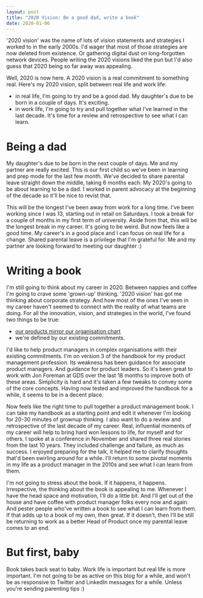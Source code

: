 ```yaml
---
layout: post
title: "2020 Vision: Be a good dad, write a book"
date: 2020-01-06
---
```


'2020 vision' was the name of lots of vision statements and  strategies I worked to in the early 2000s. I'd wager that most of those strategies are now deleted from existence. Or gathering digital dust on long-forgotten network devices. People writing the 2020 visions liked the pun but I'd also guess  that 2020 being so far away was appealing. 

Well, 2020 is now here. A 2020 vision is a real commitment to something real. Here's my 2020 vision, split between real life and work life:

- in real life, I'm going to try and be a good dad. My daughter's due to be born in a couple of days. It's exciting.
- in work life, I'm going to try and pull together what I've learned  in the last decade. It's time for a review and retrospective to see what  I can learn.

# Being a dad

My daughter's due to be born in the next couple of days. Me and my  partner are really excited. This is our first child so we've been in  learning and prep mode for the last few month. We've decided to share parental leave straight down the  middle, taking 6 months each. My 2020's going to be about learning to be a dad.  I  worked in parent advocacy at the beginning of the decade so it'll be nice to revist that. 

This will be the longest I've been away from work for a long time.  I've been working since I was 13, starting out in retail on Saturdays. I took a break for a couple of months in my first term of university. Aside from that, this will be the longest break in my career. It's going to be weird. But now feels like a  good time. My career's in a good place and I can focus on real life for a change. Shared parental leave is a privilege that I'm grateful for. Me and my  partner are looking forward to meeting our daughter :)

# Writing a book

I'm still going to think about my career in 2020. Between nappies  and coffee I'm going to crave some 'grown-up' thinking. '2020 vision' has got me thinking about corporate strategy. And how most of the  ones I've seen in my career haven't seemed to connect with the reality  of what teams are doing. For all the innovation, vision, and strategies in the world, I've found two things to be true:

- [our products mirror our organisation chart](https://twitter.com/thogge/status/1210399553687629824)
- we're defined by our existing commitments.

I'd like to help product managers in complex organisations with their existing commitments. I'm on version 3 of the handbook for my product management  profession. Its weakness has been guidance for associate product managers. And guidance for product leaders. So it's been great to work with Jon  Foreman at GDS over the last 18 months to improve both of these areas. Simplicity is hard and it's taken a few tweaks to convey some of the core concepts. Having now tested and improved the handbook for a while, it seems to be in a decent place.

Now feels like the right time to pull together a product management book. I can take my handbook as a starting point and edit it whenever I'm looking for 20-30 minutes of  grownup thinking. I also want to do a review and  retrospective of the last decade of my career. Real, influential moments of my career will help to bring hard won lessons to life, for myself and for others. I spoke at a  conference in November and shared three real stories from the last 10 years. They included challenge and failure, as much as success. I enjoyed preparing for the talk, it helped me to  clarify thoughts that'd been swirling around for a while. I'll return to some pivotal moments in my life as a product manager in  the 2010s and see what I can learn from them. 

I'm not going to stress about the book. If it happens, it happens.  Irrespective, the thinking about the book is appealing to me. Whenever I  have the head space and motivation, I'll do a little bit.   And I'll get out of the house and have coffee with product manager folks every now and again. And pester people who've  written a book to see what I can learn from them. If that  adds up to a book of my own, then great. If it doesn't, then I'll be still be returning to  work as a better Head of Product once my parental leave comes to an end.

# But first, baby

Book takes back seat to baby. Work life is important but real life is more important. I'm not going to be as active on this blog for a while, and won't be as responsive to Twitter and LinkedIn messages for a while. Unless you're sending parenting tips :)
